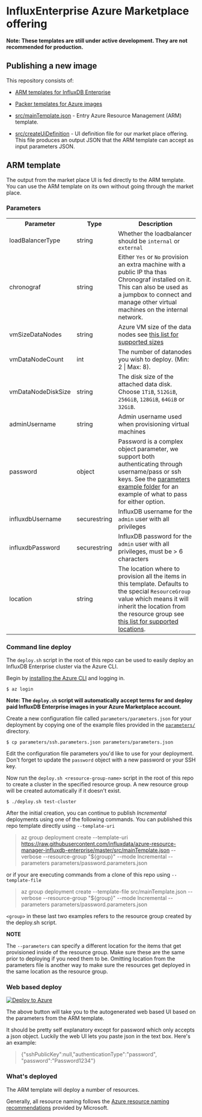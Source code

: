# InfluxEnterprise Azure Marketplace offering

__Note: These templates are still under active development. They are not recommended for production.__

## Publishing a new image

This repository consists of:

* [ARM templates for InfluxDB Enterprise](src/)
* [Packer templates for Azure images](packer/)

* [src/mainTemplate.json](src/mainTemplate.json) - Entry Azure Resource Management (ARM) template.
* [src/createUiDefinition](src/createUiDefinition.json) - UI definition file for our market place offering. This file produces an output JSON that the ARM template can accept as input parameters JSON.

## ARM template

The output from the market place UI is fed directly to the ARM template. You can use the ARM template on its own without going through the market place.

### Parameters

<table>
  <tr><th>Parameter</td><th>Type</th><th>Description</th></tr>
  <tr><td>loadBalancerType</td><td>string</td>
    <td>Whether the loadbalancer should be <code>internal</code> or <code>external</code>
    </td></tr>

  <tr><td>chronograf</td><td>string</td>
    <td>Either <code>Yes</code> or <code>No</code> provision an extra machine with a public IP tha thas Chronograf installed on it.
    This can also be used as a jumpbox to connect and manage other virtual machines on the internal network.
    </td></tr>

  <tr><td>vmSizeDataNodes</td><td>string</td>
    <td>Azure VM size of the data nodes see <a href="https://github.com/influxdata/azure-resource-manager-influxdb-enterprise/blob/master/src/mainTemplate.json#L69">this list for supported sizes</a>
    </td></tr>

  <tr><td>vmDataNodeCount</td><td>int</td>
    <td>The number of datanodes you wish to deploy. (Min: 2 | Max: 8).
    </td></tr>

  <tr><td>vmDataNodeDiskSize</td><td>string</td>
    <td>The disk size of the attached data disk. Choose <code>1TiB</code>, <code>512GiB</code>, <code>256GiB</code>, <code>128GiB</code>, <code>64GiB</code> or <code>32GiB</code>.
    </td>

  <tr><td>adminUsername</td><td>string</td>
    <td>Admin username used when provisioning virtual machines
    </td></tr>

  <tr><td>password</td><td>object</td>
    <td>Password is a complex object parameter, we support both authenticating through username/pass or ssh keys. See the <a href="https://github.com/influxdata/azure-resource-manager-influxdb-enterprise/tree/master/parameters"> parameters example folder</a> for an example of what to pass for either option.
    </td></tr>

  <tr><td>influxdbUsername</td><td>securestring</td>
    <td>InfluxDB username for the <code>admin</code> user with all privileges
    </td></tr>

  <tr><td>influxdbPassword</td><td>securestring</td>
    <td>InfluxDB password for the <code>admin</code> user with all privileges, must be &gt; 6 characters
    </td></tr>

  <tr><td>location</td><td>string</td>
    <td>The location where to provision all the items in this template. Defaults to the special <code>ResourceGroup</code> value which means it will inherit the location
    from the resource group see <a href="https://github.com/influxdata/azure-resource-manager-influxdb-enterprise/blob/master/src/mainTemplate.json#L197">this list for supported locations</a>.
    </td></tr>

</table>

### Command line deploy

The `deploy.sh` script in the root of this repo can be used to easily deploy an InfluxDB Enterprise cluster via the Azure CLI.

Begin by [installing the Azure CLI](https://docs.microsoft.com/en-us/cli/azure/install-azure-cli?view=azure-cli-latest) and logging in.

```shell
$ az login
```

**Note: The `deploy.sh` script will automatically accept terms for and deploy paid InfluxDB Enterprise images in your Azure Marketplace account.**

Create a new configuration file called `parameters/parameters.json` for your deployment by copying one of the example files provided in the [`parameters/`](parameters/) directory.

```shell
$ cp parameters/ssh.parameters.json parameters/parameters.json
```

Edit the configuration file parameters you'd like to use for your deployment. Don't forget to update the `password` object with a new password or your SSH key.

Now run the `deploy.sh <resource-group-name>` script in the root of this repo to create a cluster in the specified resource group. A new resource group will be created automatically if it doesn't exist.

```shell
$ ./deploy.sh test-cluster
```

After the initial creation, you can continue to publish *Incremental* deployments using one of the following commands.
You can published this repo template directly using `--template-uri`

> az group deployment create --template-uri https://raw.githubusercontent.com/influxdata/azure-resource-manager-influxdb-enterprise/master/src/mainTemplate.json --verbose --resource-group "${group}" --mode Incremental --parameters parameters/password.parameters.json

or if your are executing commands from a clone of this repo using `--template-file`

> az group deployment create --template-file src/mainTemplate.json --verbose --resource-group "${group}" --mode Incremental --parameters parameters/password.parameters.json

`<group>` in these last two examples refers to the resource group created by the deploy.sh script.

**NOTE**

The `--parameters` can specify a different location for the items that get provisioned inside of the resource group. Make sure these are the same prior to deploying if you need them to be. Omitting location from the parameters file is another way to make sure the resources get deployed in the same location as the resource group.


### Web based deploy

<a href="https://portal.azure.com/#create/Microsoft.Template/uri/https%3A%2F%2Fraw.githubusercontent.com%2Finfluxdata%2Fazure-resource-manager-influxdb-enterprise%2Fmaster%2Fsrc%2FmainTemplate.json" target="_blank">
   <img alt="Deploy to Azure" src="http://azuredeploy.net/deploybutton.png"/>
</a>

The above button will take you to the autogenerated web based UI based on the parameters from the ARM template.

It should be pretty self explanatory except for password which only accepts a json object. Luckily the web UI lets you paste json in the text box. Here's an example:

> {"sshPublicKey":null,"authenticationType":"password", "password":"Password1234"}

### What's deployed

The ARM template will deploy a number of resources.

Generally, all resource naming follows the [Azure resource naming recommendations](https://docs.microsoft.com/en-us/azure/cloud-adoption-framework/ready/azure-best-practices/naming-and-tagging) provided by Microsoft.
